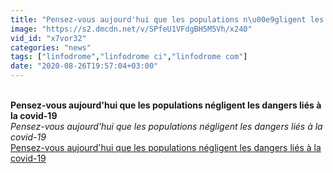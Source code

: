```yaml
---
title: "Pensez-vous aujourd'hui que les populations n\u00e9gligent les dangers li\u00e9s \u00e0 la covid-19"
image: "https://s2.dmcdn.net/v/SPfeU1VFdgBH5M5Vh/x240"
vid_id: "x7vor32"
categories: "news"
tags: ["linfodrome","linfodrome ci","linfodrome com"]
date: "2020-08-26T19:57:04+03:00"
---
```

<br><b>Pensez-vous aujourd'hui que les populations négligent les dangers liés à la covid-19</b><br> <i>Pensez-vous aujourd'hui que les populations négligent les dangers liés à la covid-19</i><br> <u>Pensez-vous aujourd'hui que les populations négligent les dangers liés à la covid-19</u>
